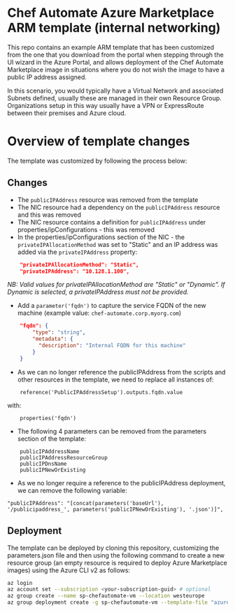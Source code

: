 Chef Automate Azure Marketplace ARM template (internal networking)
==================================================================
This repo contains an example ARM template that has been customized from the one that you download from the portal when stepping through the UI wizard in the Azure Portal, and allows deployment of the Chef Automate Marketplace image in situations where you do not wish the image to have a public IP address assigned.

In this scenario, you would typically have a Virtual Network and associated Subnets defined, usually these are managed in their own Resource Group.  Organizations setup in this way usually have a VPN or ExpressRoute between their premises and Azure cloud.

# Overview of template changes

The template was customized by following the process below:

## Changes

- The `publicIPAddress` resource was removed from the template
- The NIC resource had a dependency on the `publicIPAddress` resource and this was removed
- The NIC resource contains a definition for `publicIPAddress` under properties/ipConfigurations - this was removed
- In the properties/ipConfigurations section of the NIC - the `privateIPAllocationMethod` was set to "Static" and an IP address was added via the `privateIPAddress` property:

```json
    "privateIPAllocationMethod": "Static",
    "privateIPAddress": "10.128.1.100",
```

_NB: Valid values for privateIPAllocationMethod are "Static" or "Dynamic".  If Dynamic is selected, a privateIPAddress must not be provided._

- Add a `parameter('fqdn')` to capture the service FQDN of the new machine (example value: `chef-automate.corp.myorg.com`)

```json
    "fqdn": {
        "type": "string",
        "metadata": {
          "description": "Internal FQDN for this machine"
        }
    }
```

- As we can no longer reference the publicIPAddress from the scripts and other resources in the template, we need to replace all instances of:

```
    reference('PublicIPAddressSetup').outputs.fqdn.value
```
with:
```
    properties('fqdn')
```

- The following 4 parameters can be removed from the parameters section of the template:
```
    publicIPAddressName
    publicIPAddressResourceGroup
    publicIPDnsName
    publicIPNewOrExisting
```

- As we no longer require a reference to the publicIPAddress deployment, we can remove the following variable:

```
"publicIPAddress": "[concat(parameters('baseUrl'), '/publicipaddress_', parameters('publicIPNewOrExisting'), '.json')]",
```

## Deployment

The template can be deployed by cloning this repository, customizing the parameters.json file and then using the following command to create a new resource group (an empty resource is required to deploy Azure Marketplace images) using the Azure CLI v2 as follows:

```bash
az login
az account set --subscription <your-subscription-guid> # optional
az group create --name sp-chefautomate-vm --location westeurope
az group deployment create -g sp-chefautomate-vm --template-file "azuredeploy.json" --parameters "@parameters.json"
```